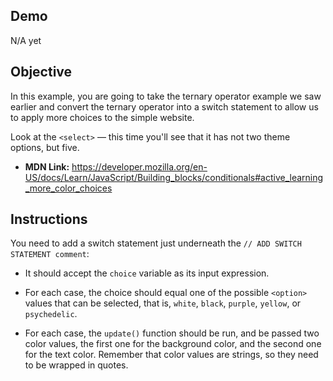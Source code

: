 ## Demo 
N/A yet

##  Objective

In this example, you are going to take the ternary operator example we saw earlier and convert the ternary operator into a switch statement to allow us to apply more choices to the simple website.

Look at the `<select>` — this time you'll see that it has not two theme options, but five. 

- <b>MDN Link:</b> https://developer.mozilla.org/en-US/docs/Learn/JavaScript/Building_blocks/conditionals#active_learning_more_color_choices


## Instructions 

You need to add a switch statement just underneath the `// ADD SWITCH STATEMENT comment`:

- It should accept the `choice` variable as its input expression.

- For each case, the choice should equal one of the possible `<option>` values that can be selected, that is, `white`, `black`, `purple`, `yellow`, or `psychedelic`.

- For each case, the `update()` function should be run, and be passed two color values, the first one for the background color, and the second one for the text color. Remember that color values are strings, so they need to be wrapped in quotes.